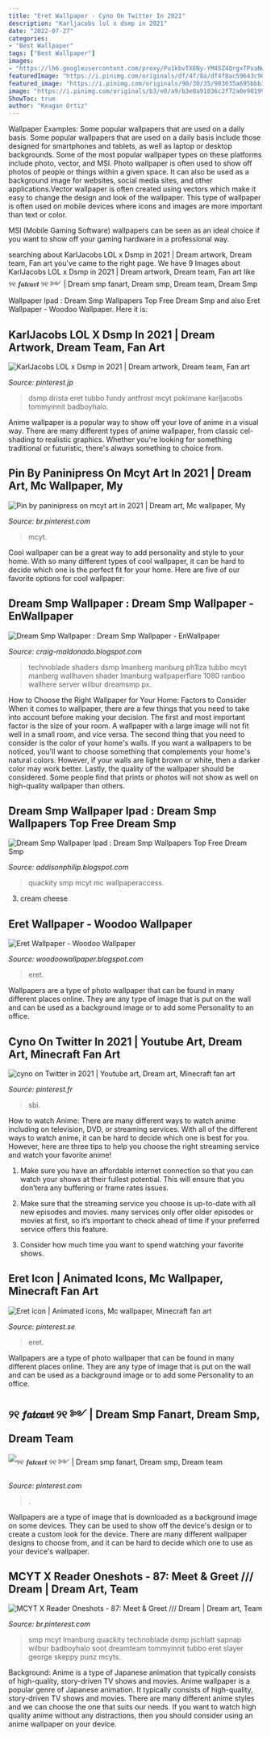 ```yaml
---
title: "Eret Wallpaper - Cyno On Twitter In 2021"
description: "Karljacobs lol x dsmp in 2021"
date: "2022-07-27"
categories:
- "Best Wallpaper"
tags: ["Best Wallpaper"]
images:
- "https://lh6.googleusercontent.com/proxy/Pu1kbvTX8Ny-YM45Z4QrgxTPxaNwcifY-hj7qNBxKK4bg6FHySvwWh9csbIhMKJPy3XtTyK4Y-9lwjiRURDheHxDaXeKXlQ=w1200-h630-p-k-no-nu"
featuredImage: "https://i.pinimg.com/originals/df/4f/8a/df4f8ac59643c907a153f08a291cf7d6.jpg"
featured_image: "https://i.pinimg.com/originals/90/30/35/903035a695bbb3dbff11a44cc82be8f0.jpg"
image: "https://i.pinimg.com/originals/b3/e0/a9/b3e0a91036c2f72a0e98199e11efa790.jpg"
ShowToc: true
author: "Keagan Ortiz"
---
```



Wallpaper Examples: Some popular wallpapers that are used on a daily basis.
Some popular wallpapers that are used on a daily basis include those designed for smartphones and tablets, as well as laptop or desktop backgrounds. Some of the most popular wallpaper types on these platforms include photo, vector, and MSI. 
Photo wallpaper is often used to show off photos of people or things within a given space. It can also be used as a background image for websites, social media sites, and other applications.Vector wallpaper is often created using vectors which make it easy to change the design and look of the wallpaper. This type of wallpaper is often used on mobile devices where icons and images are more important than text or color. 

MSI (Mobile Gaming Software) wallpapers can be seen as an ideal choice if you want to show off your gaming hardware in a professional way.

	

		
searching about KarlJacobs LOL x Dsmp in 2021 | Dream artwork, Dream team, Fan art you've came to the right page. We have 9 Images about KarlJacobs LOL x Dsmp in 2021 | Dream artwork, Dream team, Fan art like ୨୧ 𝒇𝒂𝒕𝒄𝒂𝒗𝒕 ୨୧ ༻ | Dream smp fanart, Dream smp, Dream team, Dream Smp Wallpaper Ipad : Dream Smp Wallpapers Top Free Dream Smp and also Eret Wallpaper - Woodoo Wallpaper. Here it is:
		
    
## KarlJacobs LOL X Dsmp In 2021 | Dream Artwork, Dream Team, Fan Art

<img loading=lazy src="https://i.pinimg.com/736x/0d/cd/74/0dcd74b5fd21aa63a3fded300cbffa7a.jpg" onerror="this.onerror=null;this.src='https://tse4.mm.bing.net/th?id=OIP.EiiqVrCpOnqkp_Ge3vRKKwHaNK&amp;pid=15.1';" alt="KarlJacobs LOL x Dsmp in 2021 | Dream artwork, Dream team, Fan art">

_Source: pinterest.jp_

>dsmp drista eret tubbo fundy antfrost mcyt pokimane karljacobs tommyinnit badboyhalo. 

	

Anime wallpaper is a popular way to show off your love of anime in a visual way. There are many different types of anime wallpaper, from classic cel-shading to realistic graphics. Whether you're looking for something traditional or futuristic, there's always something to choice from.

    
## Pin By Paninipress On Mcyt Art In 2021 | Dream Art, Mc Wallpaper, My

<img loading=lazy src="https://i.pinimg.com/736x/c7/ee/91/c7ee91da1ffadda105f4892878e96b61.jpg" onerror="this.onerror=null;this.src='https://tse1.mm.bing.net/th?id=OIP.g71xbfrLI77JYwaCo2SNwgHaI4&amp;pid=15.1';" alt="Pin by paninipress on mcyt art in 2021 | Dream art, Mc wallpaper, My">

_Source: br.pinterest.com_

>mcyt. 

	

Cool wallpaper can be a great way to add personality and style to your home. With so many different types of cool wallpaper, it can be hard to decide which one is the perfect fit for your home. Here are five of our favorite options for cool wallpaper: 

    
## Dream Smp Wallpaper : Dream Smp Wallpaper - EnWallpaper

<img loading=lazy src="https://lh6.googleusercontent.com/proxy/Pu1kbvTX8Ny-YM45Z4QrgxTPxaNwcifY-hj7qNBxKK4bg6FHySvwWh9csbIhMKJPy3XtTyK4Y-9lwjiRURDheHxDaXeKXlQ=w1200-h630-p-k-no-nu" onerror="this.onerror=null;this.src='https://tse2.mm.bing.net/th?id=OIP.Dqr3Mh_P-FuW2ya55qBZnAHaD4&amp;pid=15.1';" alt="Dream Smp Wallpaper : Dream Smp Wallpaper - EnWallpaper">

_Source: craig-maldonado.blogspot.com_

>technoblade shaders dsmp lmanberg manburg ph1lza tubbo mcyt manberg wallhaven shader lmanburg wallpaperflare 1080 ranboo wallhere server wilbur dreamsmp px. 

	

How to Choose the Right Wallpaper for Your Home: Factors to Consider
When it comes to wallpaper, there are a few things that you need to take into account before making your decision. The first and most important factor is the size of your room. A wallpaper with a large image will not fit well in a small room, and vice versa. 
The second thing that you need to consider is the color of your home's walls. If you want a wallpapers to be noticed, you'll want to choose something that complements your home's natural colors. However, if your walls are light brown or white, then a darker color may work better. 
Lastly, the quality of the wallpaper should be considered. Some people find that prints or photos will not show as well on high-quality wallpaper than others.

    
## Dream Smp Wallpaper Ipad : Dream Smp Wallpapers Top Free Dream Smp

<img loading=lazy src="https://i.pinimg.com/originals/df/4f/8a/df4f8ac59643c907a153f08a291cf7d6.jpg" onerror="this.onerror=null;this.src='https://tse4.mm.bing.net/th?id=OIP.BgG0btnBjx86USEIMCswGQHaD5&amp;pid=15.1';" alt="Dream Smp Wallpaper Ipad : Dream Smp Wallpapers Top Free Dream Smp">

_Source: addisonphilip.blogspot.com_

>quackity smp mcyt mc wallpaperaccess. 

	

3. cream cheese 

    
## Eret Wallpaper - Woodoo Wallpaper

<img loading=lazy src="https://fsb.zobj.net/crop.php?r=9u5V-oM5e2Fwr1O6m6zmGOcFzyveErSmqPrKSz7mAMsJPNBJ9WokmcsdygTWbJrgHJ2M1epfFH0yxK5SR8Sbr9457jvb5vITnOhsgLwv9vob7moG_C-wGSCAbb7Fczv2nOqO5UaFKsO33cKR" onerror="this.onerror=null;this.src='https://tse2.mm.bing.net/th?id=OIP.Izkc0uF5G8MuEx18RPL3YQHaNK&amp;pid=15.1';" alt="Eret Wallpaper - Woodoo Wallpaper">

_Source: woodoowallpaper.blogspot.com_

>eret. 

	



Wallpapers are a type of photo wallpaper that can be found in many different places online. They are any type of image that is put on the wall and can be used as a background image or to add some Personality to an office.

    
## Cyno On Twitter In 2021 | Youtube Art, Dream Art, Minecraft Fan Art

<img loading=lazy src="https://i.pinimg.com/originals/ad/ed/2b/aded2bc07745cd11d6fa75b4b17a84fd.jpg" onerror="this.onerror=null;this.src='https://tse4.mm.bing.net/th?id=OIP.lnk5tYyFa1fFkUY80_j8RQHaEK&amp;pid=15.1';" alt="cyno on Twitter in 2021 | Youtube art, Dream art, Minecraft fan art">

_Source: pinterest.fr_

>sbi. 

	

How to watch Anime: There are many different ways to watch anime including on television, DVD, or streaming services.
With all of the different ways to watch anime, it can be hard to decide which one is best for you. However, here are three tips to help you choose the right streaming service and watch your favorite anime!
1. Make sure you have an affordable internet connection so that you can watch your shows at their fullest potential. This will ensure that you don’tera any buffering or frame rates issues.

2. Make sure that the streaming service you choose is up-to-date with all new episodes and movies. many services only offer older episodes or movies at first, so it’s important to check ahead of time if your preferred service offers this feature.

3. Consider how much time you want to spend watching your favorite shows.

    
## Eret Icon | Animated Icons, Mc Wallpaper, Minecraft Fan Art

<img loading=lazy src="https://i.pinimg.com/736x/df/30/69/df30694420bf9a533b7ebc425ce7967c.jpg" onerror="this.onerror=null;this.src='https://tse1.mm.bing.net/th?id=OIP.VmRtrq7iVS1ACYRUM2_-kQHaHa&amp;pid=15.1';" alt="Eret icon | Animated icons, Mc wallpaper, Minecraft fan art">

_Source: pinterest.se_

>eret. 

	



Wallpapers are a type of photo wallpaper that can be found in many different places online. They are any type of image that is put on the wall and can be used as a background image or to add some Personality to an office.

    
## ୨୧ 𝒇𝒂𝒕𝒄𝒂𝒗𝒕 ୨୧ ༻ | Dream Smp Fanart, Dream Smp, Dream Team

<img loading=lazy src="https://i.pinimg.com/originals/90/30/35/903035a695bbb3dbff11a44cc82be8f0.jpg" onerror="this.onerror=null;this.src='https://tse3.mm.bing.net/th?id=OIP.aZXOXprreOebGRPnXd8kHwHaMr&amp;pid=15.1';" alt="୨୧ 𝒇𝒂𝒕𝒄𝒂𝒗𝒕 ୨୧ ༻ | Dream smp fanart, Dream smp, Dream team">

_Source: pinterest.com_

>. 

	

Wallpapers are a type of image that is downloaded as a background image on some devices. They can be used to show off the device's design or to create a custom look for the device. There are many different wallpaper designs to choose from, and it can be hard to decide which one to use as your device's wallpaper.

    
## MCYT X Reader Oneshots - 87: Meet &amp; Greet /// Dream | Dream Art, Team

<img loading=lazy src="https://i.pinimg.com/originals/b3/e0/a9/b3e0a91036c2f72a0e98199e11efa790.jpg" onerror="this.onerror=null;this.src='https://tse2.mm.bing.net/th?id=OIP.BHGI-dXpL89LXILy26VZiQAAAA&amp;pid=15.1';" alt="MCYT X Reader Oneshots - 87: Meet &amp; Greet /// Dream | Dream art, Team">

_Source: br.pinterest.com_

>smp mcyt lmanburg quackity technoblade dsmp jschlatt sapnap wilbur badboyhalo soot dreamteam tommyinnit tubbo eret slayer george skeppy punz mcyts. 

	

Background: Anime is a type of Japanese animation that typically consists of high-quality, story-driven TV shows and movies.
Anime wallpaper is a popular genre of Japanese animation. It typically consists of high-quality, story-driven TV shows and movies. There are many different anime styles and we can choose the one that suits our needs. If you want to watch high quality anime without any distractions, then you should consider using an anime wallpaper on your device.

